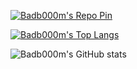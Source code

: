 [![Badb000m's Repo Pin](https://github-readme-stats.vercel.app/api/pin/?username=badb000m&repo=NukerBot&theme=aura_dark)](https://github.com/badb000m/NukerBot)

[![Badb000m's Top Langs](https://github-readme-stats.vercel.app/api/top-langs/?username=badb000m&layout=compact&text_color=fff&bg_color=000&title_color=fff&card_width=500)](https://github.com/anuraghazra/github-readme-stats)

![Badb000m's GitHub stats](https://github-readme-stats.vercel.app/api?username=badb000m&theme=aura_dark&show_icons=true)
